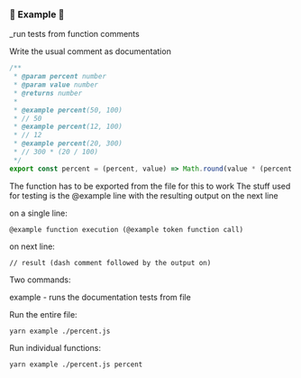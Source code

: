 ### 🧪 Example 🧪

_run tests from function comments

Write the usual comment as documentation

```ts
/**
 * @param percent number
 * @param value number
 * @returns number
 *
 * @example percent(50, 100)
 * // 50
 * @example percent(12, 100)
 * // 12
 * @example percent(20, 300)
 * // 300 * (20 / 100)
 */
export const percent = (percent, value) => Math.round(value * (percent / 100))
```

The function has to be exported from the file for this to work
The stuff used for testing is the @example line with the resulting output on the next line

on a single line:

```
@example function execution (@example token function call)
```

on next line:

```
// result (dash comment followed by the output on)
```

Two commands:

example - runs the documentation tests from file

Run the entire file:

```
yarn example ./percent.js
```

Run individual functions:

```
yarn example ./percent.js percent
```
